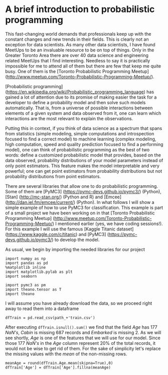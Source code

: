 # A brief introduction to probabilistic programming 

This fast-changing world demands that professionals keep up with the constant changes and new trends in their fields. This is clearly not an exception for data scientists. As many other data scientists, I have found MeetUps to be an invaluable resource to be on top of things. Only in the Greater Toronto Area there are over 40 data science and engineering related MeetUps that I find interesting. Needless to say it is practically impossible for me to attend all of them but there are few that keep me quite busy. One of them is the [Toronto Probabilistic Programming Meetup] (http://www.meetup.com/Toronto-Probabilistic-Programming-Meetup/).  

[Probabilistic programming] (https://en.wikipedia.org/wiki/Probabilistic_programming_language) has gained a lot of attention due to its promise of making easier the task for a developer to define a probability model and then solve such models automatically. That is, from a universe of possible interactions between elements of a given system and data observed from it, one can learn which interactions are the most relevant to explain the observations. 

Putting this in context, if you think of data science as a spectrum that spans from statistics (simple modeling, simple computations and introspection focused to find a correct model) to machine learning (complex modeling, high computation, speed and quality prediction focused to find a performing model), one can think of probabilistic programming as the best of two words: define a customized probabilistic model that provides, based on the data observed, probability distributions of your model parameters instead of only point estimators. This feature makes the model interpretable and very powerful; one can get point estimators from probability distributions but not probability distributions from point estimators. 

There are several libraries that allow one to do probabilistic programming. Some of them are [PyMC3] (https://pymc-devs.github.io/pymc3/) (Python), [Stan] (http://mc-stan.org/) (Python and R) and [Emcee] (http://dan.iel.fm/emcee/current/) (Python). In what follows I will show a simple example of how to use PyMC3 for classification. This example is part of a small project we have been working on in that [Toronto Probabilistic Programming Meetup] (http://www.meetup.com/Toronto-Probabilistic-Programming-Meetup/) I mentioned earlier (yes, we have coding sessions!). For this example I will use the famous [Kaggle Titanic dataset] (https://www.kaggle.com/c/titanic) and [PyMC3] (https://pymc-devs.github.io/pymc3/) to develop the model.

As usual, we begin by importing the needed libraries for our project

```
import numpy as np
import pandas as pd
%matplotlib inline
import matplotlib.pylab as plt
import seaborn

import pymc3 as pm
import theano.tensor as T
import theano
```

I will assume you have already download the data, so we proceed right away to read them into a dataframe 

```
dfTrain = pd.read_csv(path_+'train.csv')
```

After executing  ```dfTrain.isnull().sum()``` we find that the field *Age* has 177 *NaN's*, *Cabin* is missing 687 records and *Embarked* is missing 2. As we will see shortly, *Age* is one of the features that we will use for our model. Since those 177 *NaN's* in the *Age* column represent 20% of the total records, it would not be wise to get rid of them. For the sake of simplicity let's replace the missing values with the *mean* of the non-missing rows.

```
meanAge = round(dfTrain.Age.mean(skipna=True),0)
dfTrain['Age'] = dfTrain['Age'].fillna(meanAge) 
```


